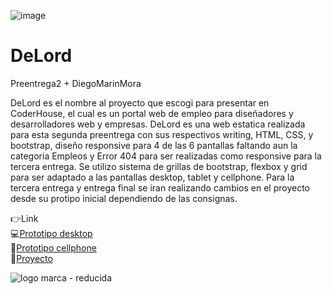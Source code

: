 ![image](https://github.com/DIGORACCOON4279/DeLord/assets/88150970/5d63f623-cb3c-4602-9105-a5c608e1ef48)

# DeLord
Preentrega2 + DiegoMarinMora 

DeLord es el nombre al proyecto que escogi para presentar en CoderHouse, el cual es un portal web de empleo para diseñadores y desarrolladores web y empresas. 
DeLord es una web estatica realizada para esta segunda preentrega con sus respectivos writing, HTML, CSS, y bootstrap, diseño responsive para 4 de las 6 pantallas faltando aun la categoria Empleos y Error 404 para ser realizadas como responsive para la tercera entrega. Se utilizo sistema de grillas de bootstrap, flexbox y grid para ser adaptado a las pantallas desktop, tablet y cellphone.
Para la tercera entrega y entrega final se iran realizando cambios en el proyecto desde su protipo inicial dependiendo de las consignas.

👉Link  </br>
💻[Prototipo desktop](https://www.figma.com/proto/uA574xOChxtF5VhNTMiwAX/Delord?page-id=0%3A1&type=design&node-id=32-9&viewport=-818%2C-6106%2C0.4&t=N2PTUORlqXvggZVU-1&scaling=scale-down&starting-point-node-id=32%3A9&mode=design)</br>
📱[Prototipo cellphone](https://www.figma.com/proto/uA574xOChxtF5VhNTMiwAX/Delord?page-id=172%3A3037&type=design&node-id=176-2189&viewport=1677%2C1687%2C0.34&t=7u2bsnRTLdKVq25E-1&scaling=scale-down&starting-point-node-id=176%3A2189&mode=design)</br>
🚀[Proyecto](https://digoraccoon4279.github.io/DeLord/)



![logo marca - reducida](https://github.com/DIGORACCOON4279/MercurioGUI/assets/88150970/e8492f0f-bf40-4810-ab83-fea9f0dfe61e)

